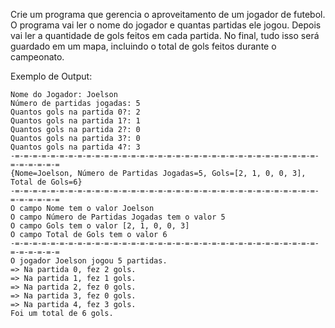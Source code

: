 Crie um programa que gerencia o aproveitamento de um jogador de futebol. O programa vai ler o nome do jogador e quantas partidas ele jogou. Depois vai ler a quantidade de gols feitos em cada partida. No final, tudo isso será guardado em um mapa, incluindo o total de gols feitos durante o campeonato.

Exemplo de Output:
~~~
Nome do Jogador: Joelson
Número de partidas jogadas: 5
Quantos gols na partida 0?: 2
Quantos gols na partida 1?: 1
Quantos gols na partida 2?: 0
Quantos gols na partida 3?: 0
Quantos gols na partida 4?: 3
-=-=-=-=-=-=-=-=-=-=-=-=-=-=-=-=-=-=-=-=-=-=-=-=-=-=-=-=-=-=-=-=-=-=-=-=-=-=-=-=
{Nome=Joelson, Número de Partidas Jogadas=5, Gols=[2, 1, 0, 0, 3], Total de Gols=6}
-=-=-=-=-=-=-=-=-=-=-=-=-=-=-=-=-=-=-=-=-=-=-=-=-=-=-=-=-=-=-=-=-=-=-=-=-=-=-=-=
O campo Nome tem o valor Joelson
O campo Número de Partidas Jogadas tem o valor 5
O campo Gols tem o valor [2, 1, 0, 0, 3]
O campo Total de Gols tem o valor 6
-=-=-=-=-=-=-=-=-=-=-=-=-=-=-=-=-=-=-=-=-=-=-=-=-=-=-=-=-=-=-=-=-=-=-=-=-=-=-=-=
O jogador Joelson jogou 5 partidas.
=> Na partida 0, fez 2 gols.
=> Na partida 1, fez 1 gols.
=> Na partida 2, fez 0 gols.
=> Na partida 3, fez 0 gols.
=> Na partida 4, fez 3 gols.
Foi um total de 6 gols.
~~~